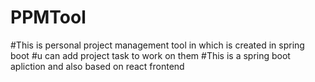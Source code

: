 # PPMTool
#This is personal project management tool in which is created in spring boot 
#u can add project task to work on them
#This is a spring boot apliction and also based on react frontend
